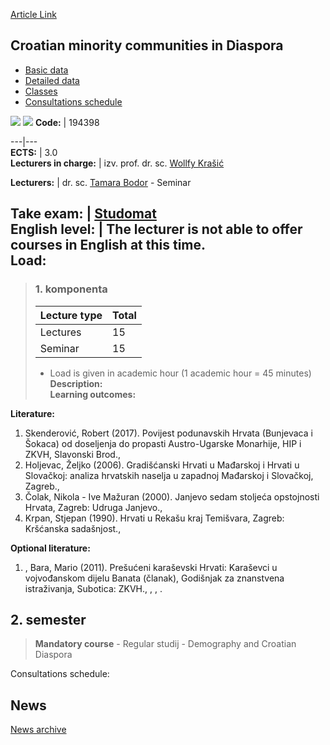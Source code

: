 [Article Link](https://www.fhs.hr/en/course/cmcid)

## Croatian minority communities in Diaspora
  * [Basic data](https://www.fhs.hr/en/course/cmcid#v1id-523758_157750_1_0 "Basic data")
  * [Detailed data](https://www.fhs.hr/en/course/cmcid#v1id-523758_157750_1_1 "Detailed data")
  * [Classes](https://www.fhs.hr/en/course/cmcid#v1id-523758_157750_1_2 "Classes")
  * [Consultations schedule](https://www.fhs.hr/en/course/cmcid#v1id-523758_157750_1_3 "Consultations schedule")


[![](https://www.fhs.hr/img/flags/gif/hr.gif)](https://www.fhs.hr/predmet/himz) [![](https://www.fhs.hr/img/flags/gif/gb.gif)](https://www.fhs.hr/en/course/cmcid)
**Code:** |  194398  
  
---|---  
**ECTS:** |  3.0   
**Lecturers in charge:** |  izv. prof. dr. sc. [Wollfy Krašić](https://www.fhs.hr/staff/wollfy.krasic)   
  
**Lecturers:** |  dr. sc. [Tamara Bodor](https://www.fhs.hr/djelatnik/tamara.bodor) - Seminar  
  
**Take exam:** |  [Studomat](http://www.isvu.hr/studomat)  
**English level:** |  The lecturer is not able to offer courses in English at this time.   
**Load:**  
---  
> ### 1. komponenta
> | Lecture type | Total  
> ---|---  
> Lectures | 15  
> Seminar | 15  
> * Load is given in academic hour (1 academic hour = 45 minutes)   
**Description:**  
> **Learning outcomes:**  

  
**Literature:**  
  1. Skenderović, Robert (2017). Povijest podunavskih Hrvata (Bunjevaca i Šokaca) od doseljenja do propasti Austro-Ugarske Monarhije, HIP i ZKVH, Slavonski Brod., 
  2. Holjevac, Željko (2006). Gradišćanski Hrvati u Mađarskoj i Hrvati u Slovačkoj: analiza hrvatskih naselja u zapadnoj Mađarskoj i Slovačkoj, Zagreb., 
  3. Čolak, Nikola - Ive Mažuran (2000). Janjevo sedam stoljeća opstojnosti Hrvata, Zagreb: Udruga Janjevo., 
  4. Krpan, Stjepan (1990). Hrvati u Rekašu kraj Temišvara, Zagreb: Kršćanska sadašnjost., 

  
**Optional literature:**  
  1. , Bara, Mario (2011). Prešućeni karaševski Hrvati: Karaševci u vojvođanskom dijelu Banata (članak), Godišnjak za znanstvena istraživanja, Subotica: ZKVH., , , .

  
**2. semester**  
---  
> **Mandatory course** - Regular studij - Demography and Croatian Diaspora  
>   
Consultations schedule: 


## News
[News archive](https://www.fhs.hr/en/course/cmcid?@=218i9#news_117299 "News archive")
